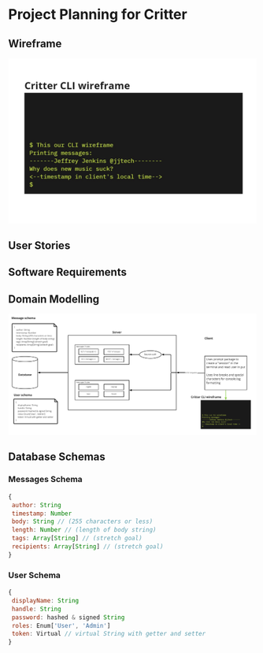 # Project Planning for Critter

## Wireframe

![Our CLI Wireframe](./critter-wireframe.jpg)

## User Stories



## Software Requirements

## Domain Modelling

![Our UML diagram](./critter-UML.jpg)

## Database Schemas

### Messages Schema

```js
{
 author: String
 timestamp: Number
 body: String // (255 characters or less)
 length: Number // (length of body string)
 tags: Array[String] // (stretch goal)
 recipients: Array[String] // (stretch goal)
}

```

### User Schema

```js
{
 displayName: String
 handle: String
 password: hashed & signed String
 roles: Enum['User', 'Admin']
 token: Virtual // virtual String with getter and setter
}
```

